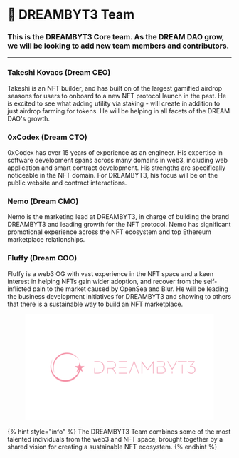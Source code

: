 # 🤼 DREAMBYT3 Team

### **This is the DREAMBYT3 Core team. As the DREAM DAO grow, we will be looking to add new team members and contributors.**

***

### **Takeshi Kovacs (Dream CEO)**&#x20;

Takeshi is an NFT builder, and has built on of the largest gamified airdrop seasons for users to onboard to a new NFT protocol launch in the past. He is excited to see what adding utility via staking - will create in addition to just airdrop farming for tokens. He will be helping in all facets of the DREAM DAO's growth.

### **0xCodex (Dream CTO)**&#x20;

0xCodex has over 15 years of experience as an engineer. His expertise in software development spans across many domains in web3, including web application and smart contract development. His strengths are specifically noticeable in the NFT domain. For DREAMBYT3, his focus will be on the public website and contract interactions.

### **Nemo (Dream CMO)**&#x20;

Nemo is the marketing lead at DREAMBYT3, in charge of building the brand DREAMBYT3 and leading growth for the NFT protocol. Nemo has significant promotional experience across the NFT ecosystem and top Ethereum marketplace relationships.

### **Fluffy (Dream COO)**&#x20;

Fluffy is a web3 OG with vast experience in the NFT space and a keen interest in helping NFTs gain wider adoption, and recover from the self-inflicted pain to the market caused by OpenSea and Blur. He will be leading the business development initiatives for DREAMBYT3 and showing to others that there is a sustainable way to build an NFT marketplace.

<figure><img src="../.gitbook/assets/1600 x 900_DreamByt3 (1).png" alt=""><figcaption></figcaption></figure>

{% hint style="info" %}
The DREAMBYT3 Team combines some of the most talented individuals from the web3 and NFT space, brought together by a shared vision for creating a sustainable NFT ecosystem.
{% endhint %}
